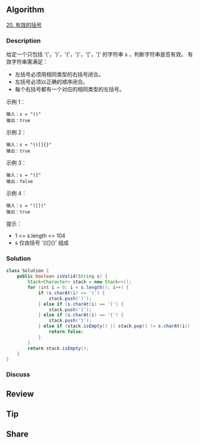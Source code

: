 ## Algorithm

[20. 有效的括号](https://leetcode.cn/problems/valid-parentheses/description/?envType=study-plan-v2&envId=top-100-liked)

### Description

给定一个只包括 '('，')'，'{'，'}'，'['，']' 的字符串 s ，判断字符串是否有效。
有效字符串需满足：

- 左括号必须用相同类型的右括号闭合。
- 左括号必须以正确的顺序闭合。
- 每个右括号都有一个对应的相同类型的左括号。


示例 1：

```
输入：s = "()"
输出：true
```

示例 2：

```
输入：s = "()[]{}"
输出：true
```

示例 3：

```
输入：s = "(]"
输出：false
```

示例 4：

```
输入：s = "([])"
输出：true
```


提示：

- 1 <= s.length <= 104
- s 仅由括号 '()[]{}' 组成

### Solution

```java
class Solution {
    public boolean isValid(String s) {
        Stack<Character> stack = new Stack<>();
        for (int i = 0; i < s.length(); i++) {
            if (s.charAt(i) == '(') {
                stack.push(')');
            } else if (s.charAt(i) == '[') {
                stack.push(']');
            } else if (s.charAt(i) == '{') {
                stack.push('}');
            } else if (stack.isEmpty() || stack.pop() != s.charAt(i)) {
                return false;
            }
        }
        return stack.isEmpty();
    }
}
```

### Discuss

## Review


## Tip


## Share
